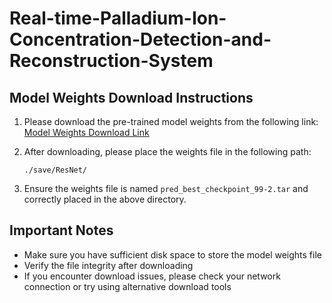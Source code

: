# Real-time-Palladium-Ion-Concentration-Detection-and-Reconstruction-System

## Model Weights Download Instructions

1. Please download the pre-trained model weights from the following link:
   [Model Weights Download Link](https://drive.google.com/file/d/1p3BVzsq9QPPIeQo2F2oYvPi1T2SlQ6Zt/view?usp=drive_link)

2. After downloading, please place the weights file in the following path:
   ```
   ./save/ResNet/
   ```

3. Ensure the weights file is named `pred_best_checkpoint_99-2.tar` and correctly placed in the above directory.

## Important Notes

- Make sure you have sufficient disk space to store the model weights file
- Verify the file integrity after downloading
- If you encounter download issues, please check your network connection or try using alternative download tools
